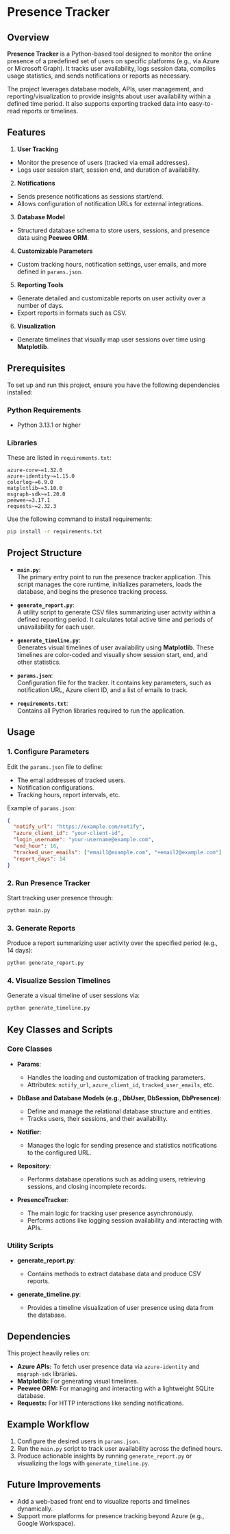 # Presence Tracker

## Overview

**Presence Tracker** is a Python-based tool designed to monitor the online presence of a predefined set of users on specific platforms (e.g., via Azure or
Microsoft Graph). It tracks user availability, logs session data, compiles usage statistics, and sends notifications or reports as necessary.

The project leverages database models, APIs, user management, and reporting/visualization to provide insights about user availability within a defined time
period. It also supports exporting tracked data into easy-to-read reports or timelines.

## Features

1. **User Tracking**

- Monitor the presence of users (tracked via email addresses).
- Logs user session start, session end, and duration of availability.

2. **Notifications**

- Sends presence notifications as sessions start/end.
- Allows configuration of notification URLs for external integrations.

3. **Database Model**

- Structured database schema to store users, sessions, and presence data using **Peewee ORM**.

4. **Customizable Parameters**

- Custom tracking hours, notification settings, user emails, and more defined in `params.json`.

5. **Reporting Tools**

- Generate detailed and customizable reports on user activity over a number of days.
- Export reports in formats such as CSV.

6. **Visualization**

- Generate timelines that visually map user sessions over time using **Matplotlib**.

## Prerequisites

To set up and run this project, ensure you have the following dependencies installed:

### Python Requirements

- Python 3.13.1 or higher

### Libraries

These are listed in `requirements.txt`:

```plaintext
azure-core~=1.32.0
azure-identity~=1.15.0
colorlog~=6.9.0
matplotlib~=3.10.0
msgraph-sdk~=1.20.0
peewee~=3.17.1
requests~=2.32.3
```

Use the following command to install requirements:

```bash
pip install -r requirements.txt
```

## Project Structure

- **`main.py`**:  
  The primary entry point to run the presence tracker application. This script manages the core runtime, initializes parameters, loads the database, and begins
  the presence tracking process.

- **`generate_report.py`**:  
  A utility script to generate CSV files summarizing user activity within a defined reporting period. It calculates total active time and periods of
  unavailability for each user.

- **`generate_timeline.py`**:  
  Generates visual timelines of user availability using **Matplotlib**. These timelines are color-coded and visually show session start, end, and other
  statistics.

- **`params.json`**:  
  Configuration file for the tracker. It contains key parameters, such as notification URL, Azure client ID, and a list of emails to track.

- **`requirements.txt`**:  
  Contains all Python libraries required to run the application.

## Usage

### 1. Configure Parameters

Edit the `params.json` file to define:

- The email addresses of tracked users.
- Notification configurations.
- Tracking hours, report intervals, etc.

Example of `params.json`:

```json
{
  "notify_url": "https://example.com/notify",
  "azure_client_id": "your-client-id",
  "login_username": "your-username@example.com",
  "end_hour": 16,
  "tracked_user_emails": ["email1@example.com", "+email2@example.com"],
  "report_days": 14
}
```

### 2. Run Presence Tracker

Start tracking user presence through:

```bash
python main.py
```

### 3. Generate Reports

Produce a report summarizing user activity over the specified period (e.g., 14 days):

```bash
python generate_report.py
```

### 4. Visualize Session Timelines

Generate a visual timeline of user sessions via:

```bash
python generate_timeline.py
```

## Key Classes and Scripts

### Core Classes

- **Params**:
    - Handles the loading and customization of tracking parameters.
    - Attributes: `notify_url`, `azure_client_id`, `tracked_user_emails`, etc.

- **DbBase and Database Models (e.g., DbUser, DbSession, DbPresence)**:
    - Define and manage the relational database structure and entities.
    - Tracks users, their sessions, and their availability.

- **Notifier**:
    - Manages the logic for sending presence and statistics notifications to the configured URL.

- **Repository**:
    - Performs database operations such as adding users, retrieving sessions, and closing incomplete records.

- **PresenceTracker**:
    - The main logic for tracking user presence asynchronously.
    - Performs actions like logging session availability and interacting with APIs.

### Utility Scripts

- **generate_report.py**:
    - Contains methods to extract database data and produce CSV reports.

- **generate_timeline.py**:
    - Provides a timeline visualization of user presence using data from the database.

## Dependencies

This project heavily relies on:

- **Azure APIs:** To fetch user presence data via `azure-identity` and `msgraph-sdk` libraries.
- **Matplotlib:** For generating visual timelines.
- **Peewee ORM:** For managing and interacting with a lightweight SQLite database.
- **Requests:** For HTTP interactions like sending notifications.

## Example Workflow

1. Configure the desired users in `params.json`.
2. Run the `main.py` script to track user availability across the defined hours.
3. Produce actionable insights by running `generate_report.py` or visualizing the logs with `generate_timeline.py`.

## Future Improvements

- Add a web-based front end to visualize reports and timelines dynamically.
- Support more platforms for presence tracking beyond Azure (e.g., Google Workspace).